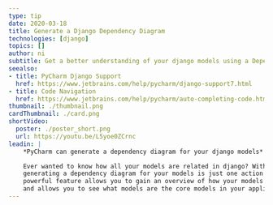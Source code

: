 ```yaml
---
type: tip
date: 2020-03-18
title: Generate a Django Dependency Diagram
technologies: [django]
topics: []
author: ni
subtitle: Get a better understanding of your django models using a Dependency Diagram
seealso:
- title: PyCharm Django Support
  href: https://www.jetbrains.com/help/pycharm/django-support7.html
- title: Code Navigation
  href: https://www.jetbrains.com/help/pycharm/auto-completing-code.html
thumbnail: ./thumbnail.png
cardThumbnail: ./card.png
shortVideo:
  poster: ./poster_short.png
  url: https://youtu.be/L5yoe0ZCrnc
leadin: |
    *PyCharm can generate a dependency diagram for your django models*    

    Ever wanted to know how all your models are related in django? With PyCharm,
    generating a dependency diagram for your models is just one action away. This
    powerful feature allows you to gain an overview of how your models are related,
    and allows you to see what models are the core models in your application.
---
```


